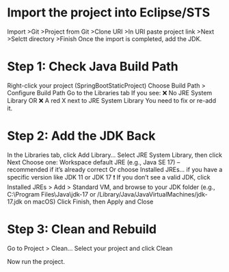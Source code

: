 # Import the project into Eclipse/STS
Import >Git >Project from Git >Clone URI >In URI paste project link >Next >Selctt directory >Finish
Once the import is completed, add the JDK.

# Step 1: Check Java Build Path
Right-click your project (SpringBootStaticProject)
Choose Build Path > Configure Build Path
Go to the Libraries tab
If you see:
❌ No JRE System Library OR
❌ A red X next to JRE System Library
You need to fix or re-add it.

# Step 2: Add the JDK Back
In the Libraries tab, click Add Library…
Select JRE System Library, then click Next
Choose one:
Workspace default JRE (e.g., Java SE 17) – recommended if it’s already correct
Or choose Installed JREs… if you have a specific version like JDK 11 or JDK 17
❗ If you don’t see a valid JDK, click Installed JREs > Add > Standard VM, and browse to your JDK folder (e.g., C:\Program Files\Java\jdk-17 or /Library/Java/JavaVirtualMachines/jdk-17.jdk on macOS)
Click Finish, then Apply and Close

# Step 3: Clean and Rebuild
Go to Project > Clean…
Select your project and click Clean


Now run the project.
